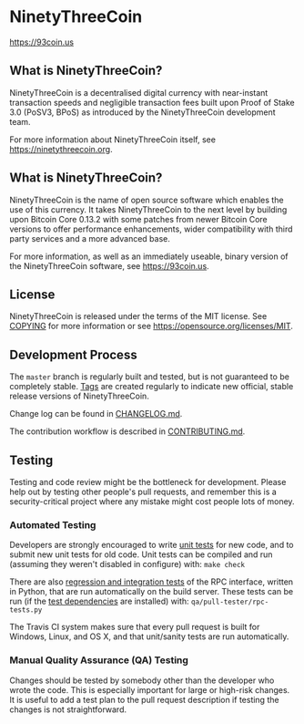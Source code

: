 NinetyThreeCoin
=====================================

https://93coin.us

What is NinetyThreeCoin?
----------------

NinetyThreeCoin is a decentralised digital currency with near-instant transaction speeds and negligible transaction fees built upon Proof of Stake 3.0 (PoSV3, BPoS) as
introduced by the NinetyThreeCoin development team.

For more information about NinetyThreeCoin itself, see https://ninetythreecoin.org.

What is NinetyThreeCoin?
----------------

NinetyThreeCoin is the name of open source software which enables the use of this currency. It takes NinetyThreeCoin to the next level by building upon
Bitcoin Core 0.13.2 with some patches from newer Bitcoin Core versions to offer performance enhancements, wider compatibility with third party services and a more advanced base.

For more information, as well as an immediately useable, binary version of the NinetyThreeCoin software, see https://93coin.us.

License
-------

NinetyThreeCoin is released under the terms of the MIT license. See [COPYING](COPYING) for more
information or see https://opensource.org/licenses/MIT.

Development Process
-------------------

The `master` branch is regularly built and tested, but is not guaranteed to be
completely stable. [Tags](https://github.com/93coin/93coin/tags) are created
regularly to indicate new official, stable release versions of NinetyThreeCoin.

Change log can be found in [CHANGELOG.md](CHANGELOG.md).

The contribution workflow is described in [CONTRIBUTING.md](CONTRIBUTING.md).


Testing
-------

Testing and code review might be the bottleneck for development. Please help out by testing
other people's pull requests, and remember this is a security-critical project where any mistake might cost people
lots of money.

### Automated Testing

Developers are strongly encouraged to write [unit tests](/doc/unit-tests.md) for new code, and to
submit new unit tests for old code. Unit tests can be compiled and run
(assuming they weren't disabled in configure) with: `make check`

There are also [regression and integration tests](/qa) of the RPC interface, written
in Python, that are run automatically on the build server.
These tests can be run (if the [test dependencies](/qa) are installed) with: `qa/pull-tester/rpc-tests.py`

The Travis CI system makes sure that every pull request is built for Windows, Linux, and OS X, and that unit/sanity tests are run automatically.

### Manual Quality Assurance (QA) Testing

Changes should be tested by somebody other than the developer who wrote the
code. This is especially important for large or high-risk changes. It is useful
to add a test plan to the pull request description if testing the changes is
not straightforward.
